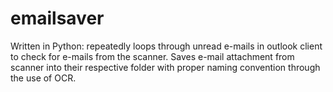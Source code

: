 # emailsaver
Written in Python: repeatedly loops through unread e-mails in outlook client to check for e-mails from the scanner. Saves e-mail attachment from scanner into their respective folder with proper naming convention through the use of OCR.
